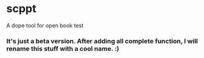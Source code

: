 # scppt
A dope tool for open book test
### It's just a beta version. After adding all complete function, I will rename this stuff with a cool name. :)
